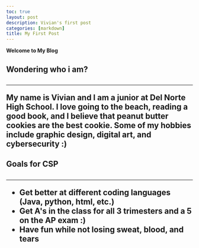 ```yaml
---
toc: true
layout: post
description: Vivian's first post
categories: [markdown]
title: My First Post
---
```


**Welcome to My Blog**

<h2>Wondering who i am?<h2>
<hr>
<p>My name is Vivian and I am a junior at Del Norte High School. I love going to the beach, reading a good book, and I believe that peanut butter cookies are the best cookie. Some of my hobbies include graphic design, digital art, and cybersecurity :)<p>

<h2>Goals for CSP<h2>
<hr>
<ul>
    <li> Get better at different coding languages (Java, python, html, etc.)
    <li> Get A's in the class for all 3 trimesters and a 5 on the AP exam :)
    <li> Have fun while not losing sweat, blood, and tears
</ul>